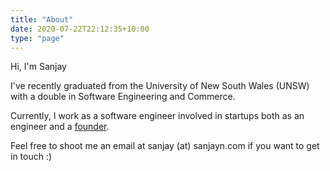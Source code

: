 ```yaml
---
title: "About"
date: 2020-07-22T22:12:35+10:00
type: "page"
---
```


Hi, I'm Sanjay

I've recently graduated from the University of New South Wales (UNSW) with a double in Software Engineering and Commerce.

Currently, I work as a software engineer involved in startups both as an engineer and a [founder](https://lumaway.com).

Feel free to shoot me an email at sanjay (at) sanjayn.com if you want to get in touch :)